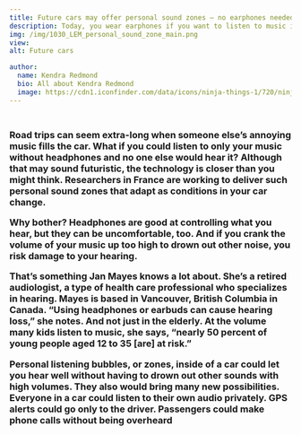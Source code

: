 ```yaml
---
title: Future cars may offer personal sound zones — no earphones needed.
description: Today, you wear earphones if you want to listen to music in a car without disturbing others. Someday soon, the car’s headrest may broadcast those tunes so that you can hear them but others in the car won’t have to.
img: /img/1030_LEM_personal_sound_zone_main.png
view: 
alt: Future cars

author:
  name: Kendra Redmond
  bio: All about Kendra Redmond
  image: https://cdn1.iconfinder.com/data/icons/ninja-things-1/720/ninja-background-256.png
---
```

<h3>
<br>
Road trips can seem extra-long when someone else’s annoying music fills the car. What if you could listen to only your music without headphones and no one else would hear it? Although that may sound futuristic, the technology is closer than you might think. Researchers in France are working to deliver such personal sound zones that adapt as conditions in your car change.

Why bother? Headphones are good at controlling what you hear, but they can be uncomfortable, too. And if you crank the volume of your music up too high to drown out other noise, you risk damage to your hearing.

That’s something Jan Mayes knows a lot about. She’s a retired audiologist, a type of health care professional who specializes in hearing. Mayes is based in Vancouver, British Columbia in Canada. “Using headphones or earbuds can cause hearing loss,” she notes. And not just in the elderly. At the volume many kids listen to music, she says, “nearly 50 percent of young people aged 12 to 35 [are] at risk.”

Personal listening bubbles, or zones, inside of a car could let you hear well without having to drown out other sounds with high volumes. They also would bring many new possibilities. Everyone in a car could listen to their own audio privately. GPS alerts could go only to the driver. Passengers could make phone calls without being overheard
</h4>